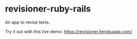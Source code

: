 # revisioner-ruby-rails
An app to revise texts.

Try it out with this live demo:
<a href="https://revisioner.herokuapp.com/" target="_blank">https://revisioner.herokuapp.com/</a>

